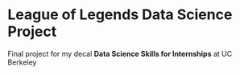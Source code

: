 # League of Legends Data Science Project
Final project for my decal **Data Science Skills for Internships** at UC Berkeley
